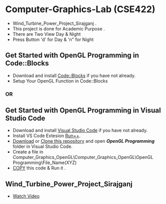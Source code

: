 # Computer-Graphics-Lab (CSE422)
- Wind_Turbine_Power_Project_Sirajganj .
- This project is done for Academic Purpose .
- There are Two View Day & Night 
- Press Button 'd' for Day & 'n" for Night 

## Get Started with OpenGL Programming in Code::Blocks
- Download and install <a href="https://www.fosshub.com/Code-Blocks.html?dwl=codeblocks-20.03-nosetup.exe" target="_blank">Code::Blocks</a> if you have not already.
- Setup Your OpenGL Function in Code::Blocks

### OR

## Get Started with OpenGL Programming in Visual Studio Code
- Download and install <a href="https://code.visualstudio.com/download" target="_blank">Visual Studio Code</a> if you have not already.
- Install VS Code Extesion <a href="https://marketplace.visualstudio.com/items?itemName=AlbinBD.run" target="_blank">Run++</a>.
- [Download](https://github.com/sakibrokoni/Computer_Graphics_OpenGL/archive/refs/heads/main.zip) or <a href="https://github.com/sakibrokoni/Computer_Graphics_OpenGL" target="_blank">Clone this repository</a> and open ***OpenGL Programming*** folder in Visual Studio Code.
- Create a file in Computer_Graphics_OpenGL\Computer_Graphics_OpenGL\OpenGL Programming\File_Name(XYZ)
- [COPY](https://github.com/sakibrokoni/OpenGL_Wind_Turbine_Power_Project_Sirajganj/blob/main/main.cpp) this code & Run it .

## Wind_Turbine_Power_Project_Sirajganj
- [Watch Video](https://drive.google.com/file/d/1VNd4ZeNfFCpGbtIAwefMmoNFR5ygakOa/view?usp=sharing)
